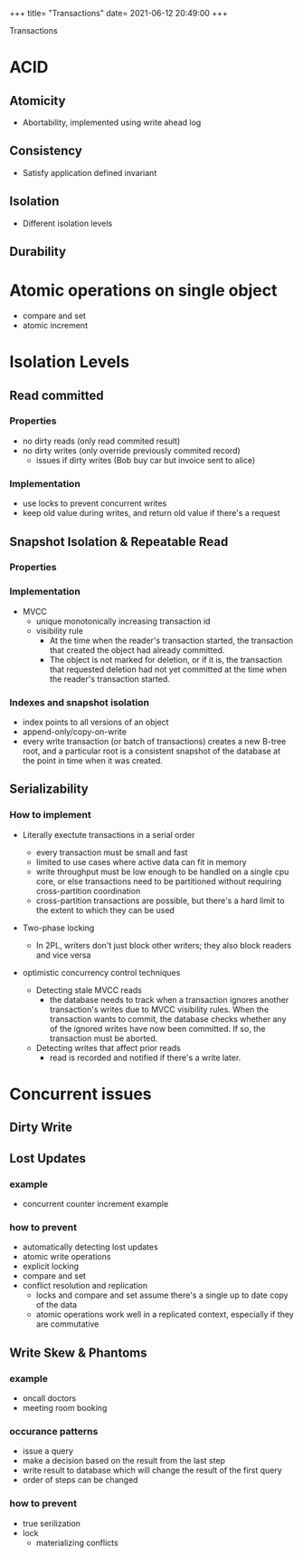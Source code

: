 +++
title=  "Transactions"
date=   2021-06-12 20:49:00
+++

Transactions

# ACID

## Atomicity
* Abortability, implemented using write ahead log

## Consistency
* Satisfy application defined invariant
## Isolation
* Different isolation levels

## Durability

# Atomic operations on single object
* compare and set
* atomic increment

# Isolation Levels
## Read committed
### Properties
* no dirty reads (only read commited result)
* no dirty writes (only override previously commited record)
	* issues if dirty writes (Bob buy car but invoice sent to alice)

### Implementation
* use locks to prevent concurrent writes
* keep old value during writes, and return old value if there's a request

## Snapshot Isolation & Repeatable Read
### Properties

### Implementation
* MVCC
	* unique monotonically increasing transaction id
	* visibility rule
		* At the time when the reader's transaction started, the transaction that created the object had already committed.
		* The object is not marked for deletion, or if it is, the transaction that requested deletion had not yet committed at the time when the reader's transaction started.
### Indexes and snapshot isolation

* index points to all versions of an object
* append-only/copy-on-write
* every write transaction (or batch of transactions) creates a new B-tree root, and a particular root is a consistent snapshot of the database at the point in time when it was created.

## Serializability
### How to implement
* Literally exectute transactions in a serial order
	* every transaction must be small and fast
	* limited to use cases where active data can fit in memory
	* write throughput must be low enough to be handled on a single cpu core, or else
	transactions need to be partitioned without requiring cross-partition coordination
	* cross-partition transactions are possible, but there's a hard limit to the extent to which they can be used

* Two-phase locking
	* In 2PL, writers don't just block other writers; they also block readers and vice versa

* optimistic concurrency control techniques
	* Detecting stale MVCC reads
		* the database needs to track when a transaction ignores another transaction's writes due to MVCC visibility rules. When the transaction wants to commit, the database checks whether any of the ignored writes have now been committed. If so, the transaction must be aborted.
	* Detecting writes that affect prior reads
		* read is recorded and notified if there's a write later.

# Concurrent issues
## Dirty Write
## Lost Updates
### example
* concurrent counter increment example
### how to prevent
* automatically detecting lost updates
* atomic write operations
* explicit locking
* compare and set
* conflict resolution and replication
	* locks and compare and set assume there's a single up to date copy of the data
	* atomic operations work well in a replicated context, especially if they are commutative


## Write Skew & Phantoms
### example
* oncall doctors
* meeting room booking
### occurance patterns
* issue a query
* make a decision based on the result from the last step
* write result to database which will change the result of the first query
* order of steps can be changed
### how to prevent
* true serilization
* lock
	* materializing conflicts
